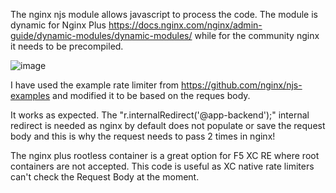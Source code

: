 The nginx njs module allows javascript to process the code. The module is dynamic for Nginx Plus https://docs.nginx.com/nginx/admin-guide/dynamic-modules/dynamic-modules/ while for the community nginx it needs to be precompiled.


![image](https://github.com/user-attachments/assets/c838f0c0-ef85-4de1-b8ce-ac510b636779)



I have used the example rate limiter from https://github.com/nginx/njs-examples and modified it to be based on the reques body.


It works as expected. The "r.internalRedirect('@app-backend');" internal redirect is needed as nginx by default does not populate or save the request body and this is why the request needs to pass 2 times in nginx!


The nginx plus rootless container is a great option for F5 XC RE where root containers are not accepted. This code is useful as XC native rate limiters can't check the Request Body at the moment.
